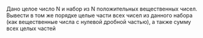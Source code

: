  Дано целое число N и набор из N положительных вещественных чисел.
 Вывести в том же порядке целые части всех чисел из данного набора (как
 вещественные числа с нулевой дробной частью), а также сумму всех целых
 частей

